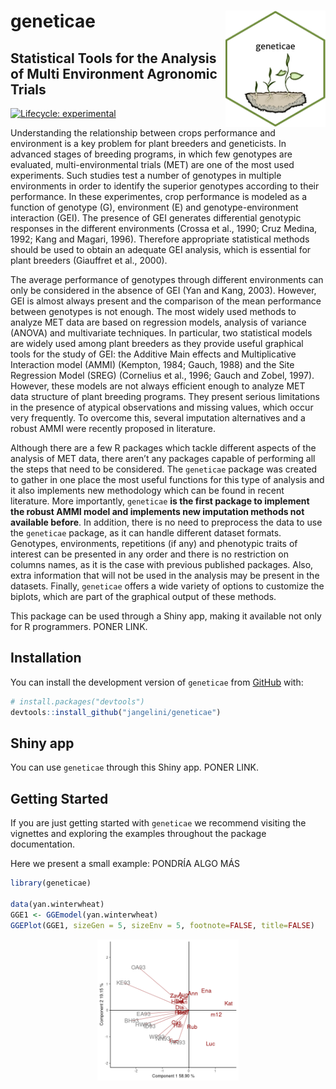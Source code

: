 
<!-- README.md is generated from README.Rmd. Please edit that file -->

# geneticae <img src="man/figures/baseplot.png" align="right" alt="" width="160"/>

## Statistical Tools for the Analysis of Multi Environment Agronomic Trials

<!-- cuando este la web poner acá -->
<!-- --- -->
<!-- Web: <https://mpru.github.io/karel/> -->
<!-- CRAN: <https://CRAN.R-project.org/package=karel> -->
<!-- --- -->
<!-- badges: start -->
<!-- dejo esto porque todavia hay links que no estan disponibles: -->

[![Lifecycle:
experimental](https://img.shields.io/badge/lifecycle-experimental-orange.svg)](https://lifecycle.r-lib.org/articles/stages.html)

<!-- cuando este en cran agregar estas -->
<!-- [![CRAN status](https://www.r-pkg.org/badges/version/geneticae)](https://CRAN.R-project.org/package=geneticae) -->
<!-- [![Downloads](https://cranlogs.r-pkg.org/badges/geneticae?color=blue)](https://cran.rstudio.com/package=geneticae) -->
<!-- [![Codecov test coverage](https://codecov.io/gh/r-lib/geneticae/branch/master/graphs/badge.svg)](https://codecov.io/gh/r-lib/geneticae?branch=master) -->
<!-- badges: end -->

Understanding the relationship between crops performance and environment
is a key problem for plant breeders and geneticists. In advanced stages
of breeding programs, in which few genotypes are evaluated,
multi-environmental trials (MET) are one of the most used experiments.
Such studies test a number of genotypes in multiple environments in
order to identify the superior genotypes according to their performance.
In these experimentes, crop performance is modeled as a function of
genotype (G), environment (E) and genotype-environment interaction
(GEI). The presence of GEI generates differential genotypic responses in
the different environments (Crossa et al., 1990; Cruz Medina, 1992; Kang
and Magari, 1996). Therefore appropriate statistical methods should be
used to obtain an adequate GEI analysis, which is essential for plant
breeders (Giauffret et al., 2000).

The average performance of genotypes through different environments can
only be considered in the absence of GEI (Yan and Kang, 2003). However,
GEI is almost always present and the comparison of the mean performance
between genotypes is not enough. The most widely used methods to analyze
MET data are based on regression models, analysis of variance (ANOVA)
and multivariate techniques. In particular, two statistical models are
widely used among plant breeders as they provide useful graphical tools
for the study of GEI: the Additive Main effects and Multiplicative
Interaction model (AMMI) (Kempton, 1984; Gauch, 1988) and the Site
Regression Model (SREG) (Cornelius et al., 1996; Gauch and Zobel, 1997).
However, these models are not always efficient enough to analyze MET
data structure of plant breeding programs. They present serious
limitations in the presence of atypical observations and missing values,
which occur very frequently. To overcome this, several imputation
alternatives and a robust AMMI were recently proposed in literature.

Although there are a few R packages which tackle different aspects of
the analysis of MET data, there aren’t any packages capable of
performing all the steps that need to be considered. The `geneticae`
package was created to gather in one place the most useful functions for
this type of analysis and it also implements new methodology which can
be found in recent literature. More importantly, `geneticae` **is the
first package to implement the robust AMMI model and implements new
imputation methods not available before**. In addition, there is no need
to preprocess the data to use the `geneticae` package, as it can handle
different dataset formats. Genotypes, environments, repetitions (if any)
and phenotypic traits of interest can be presented in any order and
there is no restriction on columns names, as it is the case with
previous published packages. Also, extra information that will not be
used in the analysis may be present in the datasets. Finally,
`geneticae` offers a wide variety of options to customize the biplots,
which are part of the graphical output of these methods.

This package can be used through a Shiny app, making it available not
only for R programmers. PONER LINK.

## Installation

<!-- poner esto cuando esté en cran -->
<!-- You can install the released version of `geneticae` from -->
<!-- [CRAN](https://CRAN.R-project.org) with: -->
<!-- ``` {r, eval=F} -->
<!-- install.packages("geneticae") -->
<!-- ``` -->

You can install the development version of `geneticae` from
[GitHub](https://github.com/) with:

``` r
# install.packages("devtools")
devtools::install_github("jangelini/geneticae")
```

## Shiny app

You can use `geneticae` through this Shiny app. PONER LINK.

## Getting Started

If you are just getting started with `geneticae` we recommend visiting
the vignettes and exploring the examples throughout the package
documentation.

Here we present a small example: PONDRÍA ALGO MÁS

``` r
library(geneticae)

data(yan.winterwheat)
GGE1 <- GGEmodel(yan.winterwheat)
GGEPlot(GGE1, sizeGen = 5, sizeEnv = 5, footnote=FALSE, title=FALSE)
```

<img src="man/figures/README-unnamed-chunk-3-1.png" width="45%" style="display: block; margin: auto;" />

